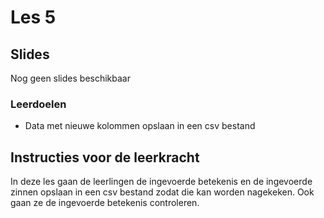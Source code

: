 # Les 5

## Slides

Nog geen slides beschikbaar

### Leerdoelen

* Data met nieuwe kolommen opslaan in een csv bestand

## Instructies voor de leerkracht <a href="#instructies-voor-de-leerkracht" id="instructies-voor-de-leerkracht"></a>

In deze les gaan de leerlingen de ingevoerde betekenis  en de ingevoerde zinnen opslaan in een csv bestand zodat die kan worden nagekeken. Ook gaan ze de ingevoerde betekenis controleren.&#x20;
